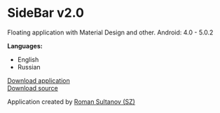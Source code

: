 SideBar v2.0
======

Floating application with Material Design and other. Android: 4.0 - 5.0.2

<b>Languages:</b>
- English
- Russian

<a href="http://sezex.ru/SideBar.apk">Download application</a><br>
<a href="https://github.com/sezoid/SideBar/archive/master.zip">Download source</a>

Application created by <a href="http:/sezex.ru/">Roman Sultanov (SZ)</a>

